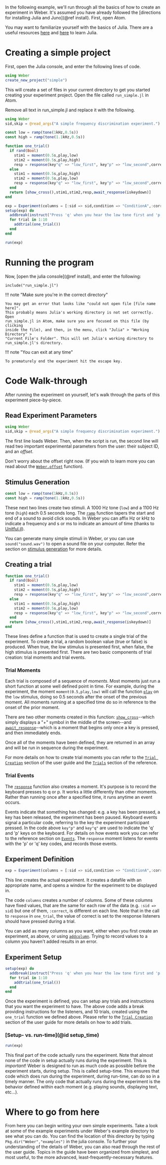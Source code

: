 In the following example, we'll run through all the basics of how to create an
experiment in Weber. It's assumed you have already followed the [directions for
installing Julia and Juno](@ref install). First, open Atom.

You may want to familiarize yourself with the basics of Julia. There are a
useful resources
[here](http://docs.julialang.org/en/stable/manual/getting-started/#resources)
and [here](https://julialang.org/learning/) to learn Julia.

# Creating a simple project

First, open the Julia console, and enter the following lines of code.

```julia
using Weber
create_new_project("simple")
```

This will create a set of files in your current directory to get you started
creating your experiment project. Open the file called `run_simple.jl` in Atom.

Remove all text in run_simple.jl and replace it with the following.

```julia
using Weber
sid,skip = @read_args("A simple frequency discrimination experiment.")

const low = ramp(tone(1kHz,0.5s))
const high = ramp(tone(1.1kHz,0.5s))

function one_trial()
  if rand(Bool)
    stim1 = moment(0.5s,play,low)
	stim2 = moment(0.5s,play,high)
    resp = response(key"q" => "low_first", key"p" => "low_second",correct = "low_first")
  else
	stim1 = moment(0.5s,play,high)
	stim2 = moment(0.5s,play,low)
    resp = response(key"q" => "low_first", key"p" => "low_second",correct = "low_second")	
  end
  return [show_cross(),stim1,stim2,resp,await_response(iskeydown)]
end

exp = Experiment(columns = [:sid => sid,condition => "ConditionA",:correct],skip=skip)
setup(exp) do
  addbreak(instruct("Press 'q' when you hear the low tone first and 'p' otherwise."))
  for trial in 1:10
    addtrial(one_trial())
  end
end

run(exp)
```

# Running the program

Now, [open the julia console](@ref install), and enter the following:

```juila
include("run_simple.jl")
```

!!! note "Make sure you're in the correct directory"

    You may get an error that looks like "could not open file [file name here]".
    This probably means Julia's working directory is not set correctly. Open
    run_simple.jl in Atom, make sure you are focused on this file (by clicking
    inside the file), and then, in the menu, click "Julia" > "Working Directory" >
    "Current File's Folder". This will set Julia's working directory to
    run_simple.jl's directory.

!!! note "You can exit at any time"

    To prematurely end the experiment hit the escape key.

# Code Walk-through

After running the experiment on yourself, let's walk through the parts of this
experiment piece-by-piece.

## Read Experiment Parameters

```julia
using Weber
sid,skip = @read_args("A simple frequency discrimination experiment.")
```

The first line loads Weber. Then, when the script is run, the second line will read two important experimental parameters from the user: their subject ID, and an *offset*.

Don't worry about the offset right now. (If you wish to learn more you can read
about the [`Weber.offset`](@ref) function).

## Stimulus Generation

```julia
const low = ramp(tone(1kHz,0.5s))
const high = ramp(tone(1.1kHz,0.5s))
```

These next two lines create two stimuli. A 1000 Hz tone (`low`) and a 1100 Hz
tone (`high`) each 0.5 seconds long. The [`ramp`](@ref) function tapers the
start and end of a sound to avoid click sounds. In Weber you can affix Hz or kHz
to indicate a frequency and s or ms to indicate an amount of time (thanks to
[Unitful.jl](http://ajkeller34.github.io/Unitful.jl/stable/)).

You can generate many simple stimuli in Weber, or you can use `sound("sound.wav")`
to open a sound file on your computer. Refer the section on
[stimulus generation](stimulus.md) for more details.

## Creating a trial

```julia
function one_trial()
  if rand(Bool)
    stim1 = moment(0.5s,play,low)
	stim2 = moment(0.5s,play,high)
    resp = response(key"q" => "low_first", key"p" => "low_second",correct = "low_first")
  else
	stim1 = moment(0.5s,play,high)
	stim2 = moment(0.5s,play,low)
    resp = response(key"q" => "low_first", key"p" => "low_second",correct = "low_second")	
  end
  return [show_cross(),stim1,stim2,resp,await_response(iskeydown)]
end
```

These lines define a function that is used to create a single trial of the
experiment. To create a trial, a random boolean value (true or false) is
produced. When true, the low stimulus is presented first, when false, the high
stimulus is presented first. There are two basic components of trial creation:
trial moments and trial events.

### Trial Moments

Each trial is composed of a sequence of *moments*. Most moments just run a
short function at some well defined point in time. For example, during the
experiment, the moment `moment(0.5,play,low)` will call the function
[`play`](@ref) on the `low` stimulus, doing so 0.5 seconds after the onset of
the previous moment. All moments running at a specified time do so in reference
to the onset of the prior moment.

There are two other moments created in this function: [`show_cross`](@ref)--which simply
displays a "+" symbol in the middle of the screen--and
[`await_response`](@ref)--which is a moment that begins only once a key is
pressed, and then immediately ends.

Once all of the moments have been defined, they are returned in an array and
will be run in sequence during the experiment.

For more details on how to create trial moments you can refer to the
[`Trial Creation`](trial_guide.md) section of the user guide and the [`Trials`](trials.md)
section of the reference.

### Trial Events

The [`response`](@ref) function also creates a moment. It's purpose is to record
the keyboard presses to q or p. It works a little differently than other
moments. Rather than running once after a specified time, it runs anytime an
event occurs.

Events indicate that something has changed: e.g. a key has been pressed, a key
has been released, the experiment has been paused. Keyboard events signal a
particular code, referring to the key the experiment participant pressed. In the
code above `key"p"` and `key"q"` are used to indicate the 'q' and 'p' keys on
the keyboard. For details on how events work you can refer to the reference
section on [`Events`](event.md). The `response` moment listens for events with the
'p' or 'q' key codes, and records those events.

## Experiment Definition

```julia
exp = Experiment(columns = [:sid => sid,condition => "ConditionA",:correct],skip=skip) 
```

This line creates the actual experiment. It creates a datafile with an
appropriate name, and opens a window for the experiment to be displayed in.

The code `columns` creates a number of columns. Some of these columns have fixed
values, that are the same for each row of the data (e.g. `:sid => sid`) but one
of them, `:correct`, is different on each line. Note that in the call to `response` in
`one_trial`, the value of correct is set to the response listeners should have
pressed during a trial.

You can add as many columns as you want, either when you first create an
experiment, as above, or using [`addcolumn`](@ref). Trying to record values to a
column you haven't added results in an error.

## Experiment Setup

```julia
setup(exp) do
  addbreak(instruct("Press 'q' when you hear the low tone first and 'p' otherwise."))
  for trial in 1:10
    addtrial(one_trial())
  end
end
```

Once the experiment is defined, you can setup any trials and instructions that
you want the experiment to have. The above code adds a break providing
instructions for the listeners, and 10 trials, created using the `one_trial`
function we defined above. Please refer to the
[`Trial Creation`](trial_guide.md) section of the user guide for more details on
how to add trials.

### [Setup- vs. run-time](@id setup_time)

```julia
run(exp)
```

This final part of the code actually runs the experiment. Note that almost none of the
code in setup actually runs during the experiment. This is _important_! Weber is
designed to run as much code as possible before the experiment starts, during
setup. This is called setup-time. This ensures that code which
does run during the experiment, during run-time, can do so in a timely manner. The
only code that actually runs during the experiment is the behavior defined
within each moment (e.g. playing sounds, displaying text, etc...).

# Where to go from here

From here you can begin writing your own simple experiments. Take a look at some
of the example experiments under Weber's example directory to see what you can
do. You can find the location of this directory by typing
`Pkg.dir("Weber","examples")` in the julia console. To further your
understanding of the details of Weber, you can also read through the rest of the
user guide. Topics in the guide have been organized from simplest, and most
useful, to the more advanced, least-frequently-necessary features.
